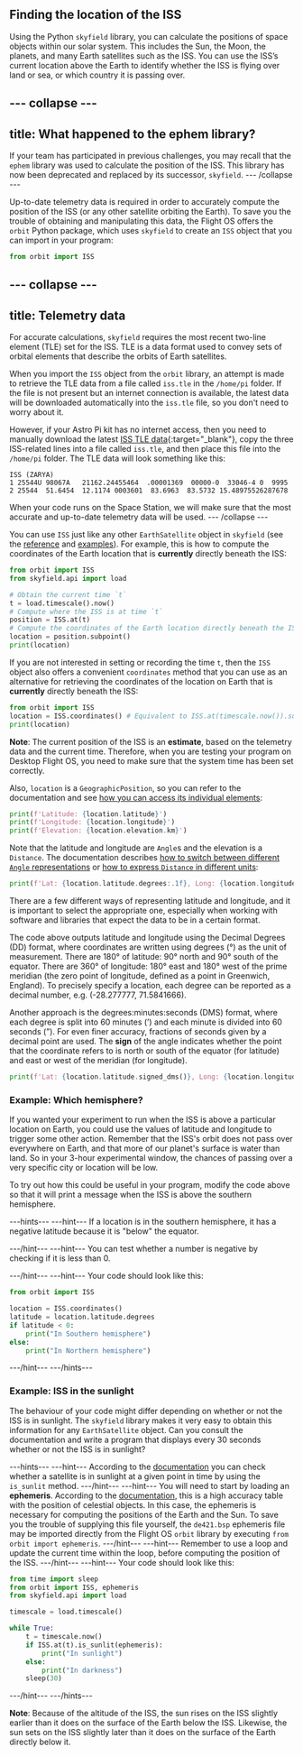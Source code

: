 ## Finding the location of the ISS

Using the Python `skyfield` library, you can calculate the positions of space objects within our solar system. This includes the Sun, the Moon, the planets, and many Earth satellites such as the ISS. You can use the ISS’s current location above the Earth to identify whether the ISS is flying over land or sea, or which country it is passing over.

--- collapse ---
---
title: What happened to the ephem library?
---

If your team has participated in previous challenges, you may recall that the `ephem` library was used to calculate the position of the ISS. This library has now been deprecated and replaced by its successor, `skyfield`.
--- /collapse ---

Up-to-date telemetry data is required in order to accurately compute the position of the ISS (or any other satellite orbiting the Earth). To save you the trouble of obtaining and manipulating this data, the Flight OS offers the `orbit` Python package, which uses `skyfield` to create an `ISS` object that you can import in your program:

```python
from orbit import ISS
```

--- collapse ---
---
title: Telemetry data
---
For accurate calculations, `skyfield` requires the most recent two-line element (TLE) set for the ISS. TLE is a data format used to convey sets of orbital elements that describe the orbits of Earth satellites. 

When you import the `ISS` object from the `orbit` library, an attempt is made to retrieve the TLE data from a file called `iss.tle` in the `/home/pi` folder. If the file is not present but an internet connection is available, the latest data will be downloaded automatically into the `iss.tle` file, so you don't need to worry about it.

However, if your Astro Pi kit has no internet access, then you need to manually download the latest [ISS TLE data](http://www.celestrak.com/NORAD/elements/stations.txt){:target="_blank"}, copy the three ISS-related lines into a file called `iss.tle`, and then place this file into the `/home/pi` folder. The TLE data will look something like this:

```
ISS (ZARYA)             
1 25544U 98067A   21162.24455464  .00001369  00000-0  33046-4 0  9995
2 25544  51.6454  12.1174 0003601  83.6963  83.5732 15.48975526287678
```

When your code runs on the Space Station, we will make sure that the most accurate and up-to-date telemetry data will be used.
--- /collapse ---

You can use `ISS` just like any other `EarthSatellite` object in `skyfield` (see the [reference](https://rhodesmill.org/skyfield/api-satellites.html#skyfield.sgp4lib.EarthSatellite) and [examples](https://rhodesmill.org/skyfield/earth-satellites.html)). For example, this is how to compute the coordinates of the Earth location that is **currently** directly beneath the ISS:

```python
from orbit import ISS
from skyfield.api import load

# Obtain the current time `t`
t = load.timescale().now()
# Compute where the ISS is at time `t`
position = ISS.at(t)
# Compute the coordinates of the Earth location directly beneath the ISS
location = position.subpoint()
print(location)
```

If you are not interested in setting or recording the time `t`, then the `ISS` object also offers a convenient `coordinates` method that you can use as an alternative for retrieving the coordinates of the location on Earth that is **currently** directly beneath the ISS:

```python
from orbit import ISS
location = ISS.coordinates() # Equivalent to ISS.at(timescale.now()).subpoint()
print(location)
```

**Note**: The current position of the ISS is an **estimate**, based on the telemetry data and the current time. Therefore, when you are testing your program on Desktop Flight OS, you need to make sure that the system time has been set correctly.

Also, `location` is a `GeographicPosition`, so you can refer to the documentation and see [how you can access its individual elements](https://rhodesmill.org/skyfield/api-topos.html#skyfield.toposlib.GeographicPosition):

```python
print(f'Latitude: {location.latitude}')
print(f'Longitude: {location.longitude}')
print(f'Elevation: {location.elevation.km}')
```

Note that the latitude and longitude are `Angle`s and the elevation is a `Distance`. The documentation describes [how to switch between different `Angle` representations](https://rhodesmill.org/skyfield/api-units.html#skyfield.units.Angle) or [how to express `Distance` in different units](https://rhodesmill.org/skyfield/api-units.html#skyfield.units.Distance): 

```python
print(f'Lat: {location.latitude.degrees:.1f}, Long: {location.longitude.degrees:.1f}')
```

There are a few different ways of representing latitude and longitude, and it is important to select the appropriate one, especially when working with software and libraries that expect the data to be in a certain format.

The code above outputs latitude and longitude using the Decimal Degrees (DD) format, where coordinates are written using degrees (°) as the unit of measurement. There are 180° of latitude: 90° north and 90° south of the equator. There are 360° of longitude: 180° east and 180° west of the prime meridian (the zero point of longitude, defined as a point in Greenwich, England). To precisely specify a location, each degree can be reported as a decimal number, e.g. (-28.277777, 71.5841666). 

Another approach is the degrees:minutes:seconds (DMS) format, where each degree is split into 60 minutes (’) and each minute is divided into 60 seconds (”). For even finer accuracy, fractions of seconds given by a decimal point are used. The **sign** of the angle indicates whether the point that the coordinate refers to is north or south of the equator (for latitude) and east or west of the meridian (for longitude).

```python
print(f'Lat: {location.latitude.signed_dms()}, Long: {location.longitude.signed_dms()}')
```

### Example: Which hemisphere?

If you wanted your experiment to run when the ISS is above a particular location on Earth, you could use the values of latitude and longitude to trigger some other action. Remember that the ISS's orbit does not pass over everywhere on Earth, and that more of our planet's surface is water than land. So in your 3-hour experimental window, the chances of passing over a very specific city or location will be low.

To try out how this could be useful in your program, modify the code above so that it will print a message when the ISS is above the southern hemisphere.

---hints---
---hint---
If a location is in the southern hemisphere, it has a negative latitude because it is "below" the equator.

---/hint---
---hint---
You can test whether a number is negative by checking if it is less than 0.

---/hint---
---hint---
Your code should look like this:

```python
from orbit import ISS

location = ISS.coordinates()
latitude = location.latitude.degrees
if latitude < 0:
    print("In Southern hemisphere")
else:
    print("In Northern hemisphere")
```
---/hint---
---/hints---

### Example: ISS in the sunlight

The behaviour of your code might differ depending on whether or not the ISS is in sunlight. The `skyfield` library makes it very easy to obtain this information for any `EarthSatellite` object. Can you consult the documentation and write a program that displays  every 30 seconds whether or not the ISS is in sunlight?

---hints---
---hint---
According to the [documentation](https://rhodesmill.org/skyfield/earth-satellites.html#find-when-a-satellite-is-in-sunlight) you can check whether a satellite is in sunlight at a given point in time by using the `is_sunlit` method.
---/hint---
---hint---
You will need to start by loading an **ephemeris**. According to the [documentation](https://rhodesmill.org/skyfield/planets.html), this is a high accuracy table with the position of celestial objects. In this case, the ephemeris is necessary for computing the positions of the Earth and the Sun. To save you the trouble of supplying this file yourself, the `de421.bsp` ephemeris file may be imported directly from the Flight OS `orbit` library by executing `from orbit import ephemeris`.
---/hint---
---hint---
Remember to use a loop and update the current time within the loop, before computing the position of the ISS.
---/hint---
---hint---
Your code should look like this:

```python
from time import sleep
from orbit import ISS, ephemeris
from skyfield.api import load

timescale = load.timescale()

while True:
    t = timescale.now()
    if ISS.at(t).is_sunlit(ephemeris):
        print("In sunlight")
    else:
        print("In darkness")
    sleep(30)
```
---/hint---
---/hints---

**Note**: Because of the altitude of the ISS, the sun rises on the ISS slightly earlier than it does on the surface of the Earth below the ISS. Likewise, the sun sets on the ISS slightly later than it does on the surface of the Earth directly below it.
